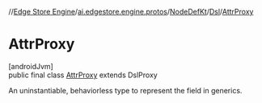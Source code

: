 //[Edge Store Engine](../../../../../index.md)/[ai.edgestore.engine.protos](../../../index.md)/[NodeDefKt](../../index.md)/[Dsl](../index.md)/[AttrProxy](index.md)

# AttrProxy

[androidJvm]\
public final class [AttrProxy](index.md) extends DslProxy

An uninstantiable, behaviorless type to represent the field in generics.
